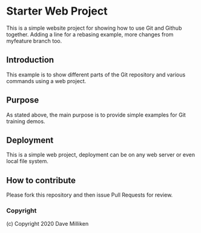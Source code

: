 # Starter Web Project

This is a simple website project for showing how to use Git and Github together.  Adding a line for a rebasing example, more changes from myfeature branch too.

## Introduction

This example is to show different parts of the Git repository and various commands using a web project.

## Purpose

As stated above, the main purpose is to provide simple examples for Git training demos.

## Deployment

This is a simple web project, deployment can be on any web server or even local file system.

## How to contribute

Please fork this repository and then issue Pull Requests for review.

### Copyright

(c) Copyright 2020 Dave Milliken
